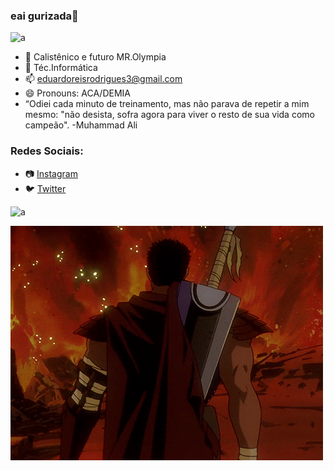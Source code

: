 ### eai gurizada👋
![a](berserk_armor.gif)


 * 🔭 Calistênico e futuro MR.Olympia
 * 🌱 Téc.Informática
 * 📫 eduardoreisrodrigues3@gmail.com
 * 😄 Pronouns: ACA/DEMIA
 * “Odiei cada minuto de treinamento, mas não parava de repetir a mim mesmo: "não desista, sofra agora para viver o resto de sua vida como campeão". -Muhammad Ali
 
 ### Redes Sociais:
 * 📷 [Instagram](https://instagram.com/reis_duardo/)
 * 🐦 [Twitter](https://twitter.com/Duardo_Acordeon/)

 
 ![a](https://i.imgur.com/i3qlSIs.jpg)

 ![](berserker.gif)